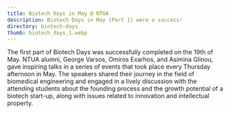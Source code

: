 ```yaml
---
title: Biotech Days in May @ NTUA
description: Biotech Days in May (Part 1) were a success!
directory: biotech-days
thumb: biotech_days_1.webp
---
```

The first part of Biotech Days was successfully completed on the 19th of May. NTUA alumni, George Varsos, Omiros Exarhos, and Asimina Glinou, gave inspiring talks in a series of events that took place every Thursday afternoon in May. The speakers shared their journey in the field of biomedical engineering and engaged in a lively discussion with the attending students about the founding process and the growth potential of a biotech start-up, along with issues related to innovation and intellectual property.
